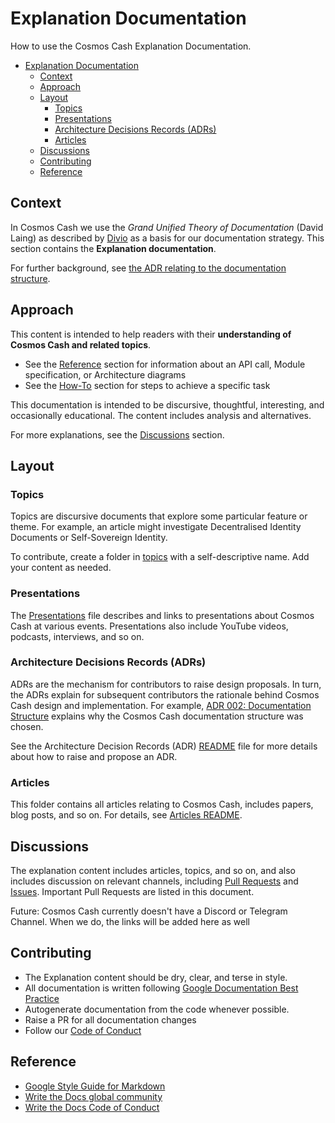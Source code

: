 # Explanation Documentation

How to use the Cosmos Cash Explanation Documentation.

* [Explanation Documentation](#explanation-documentation)
   * [Context](#context)
   * [Approach](#approach)
   * [Layout](#layout)
      * [Topics](#topics)
      * [Presentations](#presentations)
      * [Architecture Decisions Records (ADRs)](#architecture-decisions-records-adrs)
      * [Articles](#articles)
   * [Discussions](#discussions)
   * [Contributing](#contributing)
   * [Reference](#reference)



## Context

In Cosmos Cash we use the  *Grand Unified Theory of Documentation* (David Laing) as described by [Divio](https://documentation.divio.com/) as a basis for our documentation strategy. This section contains the **Explanation documentation**. 

For further background, see [the ADR relating to the documentation structure](./ADR/adr-002-docs-structure.md). 

## Approach

This content is intended to help readers with their **understanding of Cosmos Cash and related topics**. 

* See the [Reference](../Reference) section for information about an API call, Module specification, or Architecture diagrams 
* See the [How-To](../How-To) section for steps to achieve a specific task

This documentation is intended to be discursive, thoughtful, interesting, and occasionally educational. The content includes analysis and alternatives. 

For more explanations, see the [Discussions](#Discussions) section.

## Layout
### Topics

Topics are discursive documents that explore some particular feature or theme.  For example, an article might investigate Decentralised Identity Documents or Self-Sovereign Identity.

To contribute, create a folder in [topics](./topics) with a self-descriptive name. Add your content as needed.

### Presentations

The [Presentations](PRESENTATIONS.md) file describes and links to presentations about Cosmos Cash at various events. Presentations also include YouTube videos,  podcasts, interviews, and so on. 


### Architecture Decisions Records (ADRs)

 ADRs are the mechanism for contributors to raise design proposals. In turn, the ADRs explain for subsequent contributors the rationale behind Cosmos Cash design and implementation. For example, [ADR 002: Documentation Structure](./ADR/adr-002-docs-structure.md) explains why the Cosmos Cash documentation structure was chosen. 

See the Architecture Decision Records (ADR) [README](./ADR/README.md) file for more details about how to raise and propose an ADR.

### Articles

This folder contains all articles relating to Cosmos Cash, includes papers, blog posts, and so on. For details, see [Articles README](articles/README.md).


## Discussions

The explanation content includes articles, topics, and so on, and also includes discussion on relevant channels, including [Pull Requests](https://github.com/allinbits/cosmos-cash/pulls) and [Issues](https://github.com/allinbits/cosmos-cash/issues). Important Pull Requests are listed in this document.

Future: Cosmos Cash currently doesn't have a Discord or Telegram Channel. When we do, the links will be added here as well
## Contributing

* The Explanation content should be dry, clear, and terse in style.
* All documentation is written following [Google Documentation Best Practice](https://google.github.io/styleguide/docguide/best_practices.html)
* Autogenerate documentation from the code whenever possible.
* Raise a PR for all documentation changes
* Follow our [Code of Conduct](../CONTRIBUTING.md)

## Reference

- [Google Style Guide for Markdown](https://github.com/google/styleguide/blob/gh-pages/docguide/style.md)
- [Write the Docs global community](https://www.writethedocs.org/)
- [Write the Docs Code of Conduct](https://www.writethedocs.org/code-of-conduct/#the-principles)

